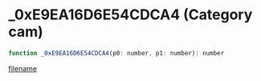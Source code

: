 # _0xE9EA16D6E54CDCA4 (Category cam)

```js
function _0xE9EA16D6E54CDCA4(p0: number, p1: number): number
```

[filename](_0xE9EA16D6E54CDCA4_m.md ':include')
